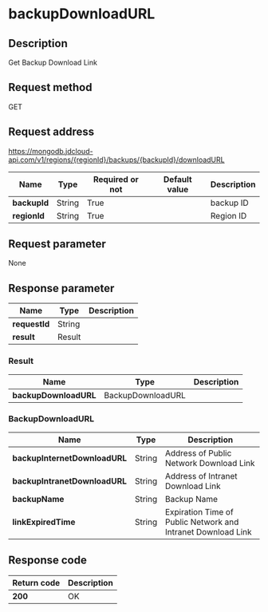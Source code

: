 # backupDownloadURL


## Description
Get Backup Download Link

## Request method
GET

## Request address
https://mongodb.jdcloud-api.com/v1/regions/{regionId}/backups/{backupId}/downloadURL

|Name|Type|Required or not|Default value|Description|
|---|---|---|---|---|
|**backupId**|String|True| |backup ID|
|**regionId**|String|True| |Region ID|

## Request parameter
None


## Response parameter
|Name|Type|Description|
|---|---|---|
|**requestId**|String| |
|**result**|Result| |


### Result
|Name|Type|Description|
|---|---|---|
|**backupDownloadURL**|BackupDownloadURL| |
### BackupDownloadURL
|Name|Type|Description|
|---|---|---|
|**backupInternetDownloadURL**|String|Address of Public Network Download Link|
|**backupIntranetDownloadURL**|String|Address of Intranet Download Link|
|**backupName**|String|Backup Name|
|**linkExpiredTime**|String|Expiration Time of Public Network and Intranet Download Link|

## Response code
|Return code|Description|
|---|---|
|**200**|OK|
